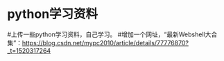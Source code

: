 # python学习资料
#上传一些python学习资料，自己学习。
#增加一个网址，“最新Webshell大合集”：https://blog.csdn.net/mypc2010/article/details/77776870?_t=1520317264
